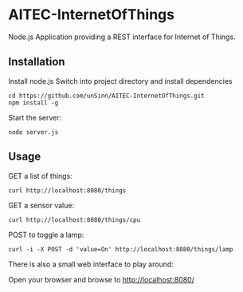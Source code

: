 AITEC-InternetOfThings
======================

Node.js Application providing a REST interface for Internet of Things.

Installation
-----

Install node.js
Switch into project directory and install dependencies

    cd https://github.com/unSinn/AITEC-InternetOfThings.git
    npm install -g
Start the server:

    node server.js

Usage
-----
GET a list of things:

    curl http://localhost:8080/things
GET a sensor value:

    curl http://localhost:8080/things/cpu
POST to toggle a lamp: 

    curl -i -X POST -d 'value=On' http://localhost:8080/things/lamp
There is also a small web interface to play around:

Open your browser and browse to <http://localhost:8080/>

